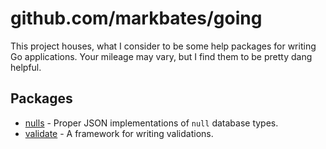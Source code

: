 # github.com/markbates/going

This project houses, what I consider to be some help packages for writing Go applications. Your mileage may vary, but I find them to be pretty dang helpful.

## Packages

* [nulls](http://github.com/markbates/going/nulls) - Proper JSON implementations of `null` database types.
* [validate](http://github.com/markbates/going/validate) - A framework for writing validations.
